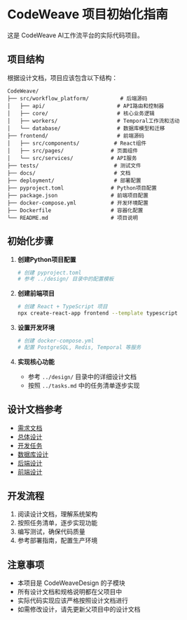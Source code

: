 # CodeWeave 项目初始化指南

这是 CodeWeave AI工作流平台的实际代码项目。

## 项目结构

根据设计文档，项目应该包含以下结构：

```
CodeWeave/
├── src/workflow_platform/          # 后端源码
│   ├── api/                       # API路由和控制器
│   ├── core/                      # 核心业务逻辑
│   ├── workers/                   # Temporal工作流和活动
│   └── database/                  # 数据库模型和迁移
├── frontend/                      # 前端源码
│   ├── src/components/           # React组件
│   ├── src/pages/               # 页面组件
│   └── src/services/            # API服务
├── tests/                        # 测试文件
├── docs/                         # 文档
├── deployment/                   # 部署配置
├── pyproject.toml               # Python项目配置
├── package.json                 # 前端项目配置
├── docker-compose.yml           # 开发环境配置
├── Dockerfile                   # 容器化配置
└── README.md                    # 项目说明
```

## 初始化步骤

1. **创建Python项目配置**
   ```bash
   # 创建 pyproject.toml
   # 参考 ../design/ 目录中的配置模板
   ```

2. **创建前端项目**
   ```bash
   # 创建 React + TypeScript 项目
   npx create-react-app frontend --template typescript
   ```

3. **设置开发环境**
   ```bash
   # 创建 docker-compose.yml
   # 配置 PostgreSQL, Redis, Temporal 等服务
   ```

4. **实现核心功能**
   - 参考 `../design/` 目录中的详细设计文档
   - 按照 `../tasks.md` 中的任务清单逐步实现

## 设计文档参考

- [需求文档](../.kiro/specs/ai-workflow-platform/requirements.md)
- [总体设计](../.kiro/specs/ai-workflow-platform/design.md)
- [开发任务](../.kiro/specs/ai-workflow-platform/tasks.md)
- [数据库设计](../.kiro/specs/ai-workflow-platform/database-design.md)
- [后端设计](../.kiro/specs/ai-workflow-platform/backend-design.md)
- [前端设计](../.kiro/specs/ai-workflow-platform/frontend-design.md)

## 开发流程

1. 阅读设计文档，理解系统架构
2. 按照任务清单，逐步实现功能
3. 编写测试，确保代码质量
4. 参考部署指南，配置生产环境

## 注意事项

- 本项目是 CodeWeaveDesign 的子模块
- 所有设计文档和规格说明都在父项目中
- 实际代码实现应该严格按照设计文档进行
- 如需修改设计，请先更新父项目中的设计文档